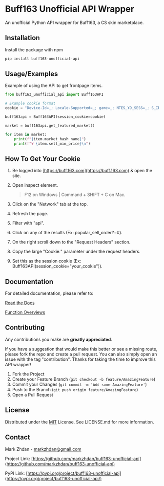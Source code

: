 # Buff163 Unofficial API Wrapper

An unofficial Python API wrapper for Buff163, a CS skin marketplace.

<!-- GETTING STARTED -->

## Installation

Install the package with npm

```sh
pip install buff163-unofficial-api
```

<!-- USAGE EXAMPLES -->

## Usage/Examples

Example of using the API to get frontpage items.

```python
from buff163_unofficial_api import Buff163API

# Example cookie format
cookie = "Device-Id=_; Locale-Supported=_; game=_; NTES_YD_SESS=_; S_INFO=_; P_INFO=_; remember_me=_; session=_; csrf_token=_"

buff163api = Buff163API(session_cookie=cookie)

market = buff163api.get_featured_market()

for item in market:
    print(f"{item.market_hash_name}")
    print(f"¥ {item.sell_min_price}\n")
```

<!-- Get Cookie -->

## How To Get Your Cookie

1. Be logged into [https://buff.163.com](https://buff.163.com) & open the site.
2. Open inspect element.

   > F12 on Windows | Command + SHIFT + C on Mac.

3. Click on the "Network" tab at the top.
4. Refresh the page.
5. Filter with "api".
6. Click on any of the results (Ex: popular_sell_order?=#).
7. On the right scroll down to the "Request Headers" section.
8. Copy the large "Cookie:" parameter under the request headers.
9. Set this as the session cookie (Ex: Buff163API(session_cookie="your_cookie")).

<!-- DOCUMENTATION -->

## Documentation

For detailed documentation, please refer to:

[Read the Docs](https://buff163-unofficial-api.readthedocs.io/en/latest/)

[Function Overviews](https://buff163-unofficial-api.readthedocs.io/en/latest/buff163_unofficial_api.html)

<!-- CONTRIBUTING -->

## Contributing

Any contributions you make are **greatly appreciated**.

If you have a suggestion that would make this better or see a missing route, please fork the repo and create a pull request. You can also simply open an issue with the tag "contribution". Thanks for taking the time to improve this API wrapper!

1. Fork the Project
2. Create your Feature Branch (`git checkout -b feature/AmazingFeature`)
3. Commit your Changes (`git commit -m 'Add some AmazingFeature'`)
4. Push to the Branch (`git push origin feature/AmazingFeature`)
5. Open a Pull Request

<!-- LICENSE -->

## License

Distributed under the [MIT](https://choosealicense.com/licenses/mit/) License. See LICENSE.md for more information.

<!-- CONTACT -->

## Contact

Mark Zhdan - markzhdan@gmail.com

Project Link: [https://github.com/markzhdan/buff163-unofficial-api](https://github.com/markzhdan/buff163-unofficial-api)

PyPI Link: [https://pypi.org/project/buff163-unofficial-api](https://pypi.org/project/buff163-unofficial-api/)
